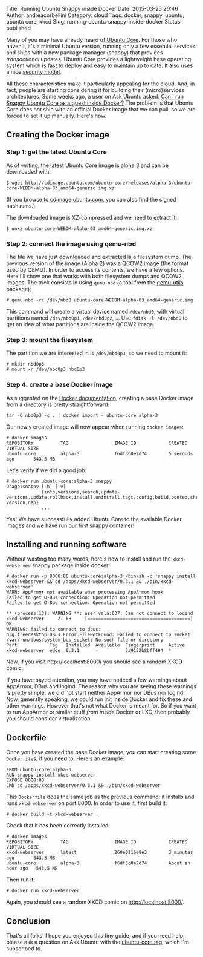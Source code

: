 Title: Running Ubuntu Snappy inside Docker
Date: 2015-03-25 20:46
Author: andreacorbellini
Category: cloud
Tags: docker, snappy, ubuntu, ubuntu core, xkcd
Slug: running-ubuntu-snappy-inside-docker
Status: published

Many of you may have already heard of [Ubuntu Core](https://developer.ubuntu.com/en/snappy/). For those who haven't, it's a minimal Ubuntu version, running only a few essential services and ships with a new package manager (snappy) that provides *transactional* updates. Ubuntu Core provides a lightweight base operating system which is fast to deploy and easy to maintain up to date. It also uses a nice [security model](https://wiki.ubuntu.com/SecurityTeam/Specifications/SnappyConfinement).

All these characteristics make it particularly appealing for the cloud. And, in fact, people are starting considering it for building their (micro)services architectures. Some weeks ago, a user on Ask Ubuntu asked: [Can I run Snappy Ubuntu Core as a guest inside Docker?](http://askubuntu.com/questions/566736/can-i-run-snappy-ubuntu-core-as-a-guest-inside-docker/577248) The problem is that Ubuntu Core does not ship with an official Docker image that we can pull, so we are forced to set it up manually. Here's how.

## Creating the Docker image

### Step 1: get the latest Ubuntu Core

As of writing, the latest Ubuntu Core image is alpha 3 and can be downloaded with:

    $ wget http://cdimage.ubuntu.com/ubuntu-core/releases/alpha-3/ubuntu-core-WEBDM-alpha-03_amd64-generic.img.xz

(If you browse to [cdimage.ubuntu.com](http://cdimage.ubuntu.com/ubuntu-core/releases/alpha-3/), you can also find the signed hashsums.)

The downloaded image is XZ-compressed and we need to extract it:

    $ unxz ubuntu-core-WEBDM-alpha-03_amd64-generic.img.xz

### Step 2: connect the image using qemu-nbd

The file we have just downloaded and extracted is a filesystem dump. The previous version of the image (Alpha 2) was a QCOW2 image (the format used by QEMU). In order to access its contents, we have a few options. Here I'll show one that works with both filesystem dumps and QCOW2 images. The trick consists in using `qemu-nbd` (a tool from the [qemu-utils](https://apps.ubuntu.com/cat/applications/qemu-utils/) package):

    # qemu-nbd -rc /dev/nbd0 ubuntu-core-WEBDM-alpha-03_amd64-generic.img

This command will create a virtual device named `/dev/nbd0`, with virtual partitions named `/dev/nbd0p1`, `/dev/nbd0p2`, ... Use `fdisk -l /dev/nbd0` to get an idea of what partitions are inside the QCOW2 image.

### Step 3: mount the filesystem

The partition we are interested in is `/dev/nbd0p3`, so we need to mount it:

    # mkdir nbd0p3
    # mount -r /dev/nbd0p3 nbd0p3

### Step 4: create a base Docker image

As suggested on the [Docker documentation](https://docs.docker.com/articles/baseimages/), creating a base Docker image from a directory is pretty straightforward:

    tar -C nbd0p3 -c . | docker import - ubuntu-core alpha-3

Our newly created image will now appear when running `docker images`:

    # docker images
    REPOSITORY          TAG                 IMAGE ID            CREATED             VIRTUAL SIZE
    ubuntu-core         alpha-3             f6df3c0e2d74        5 seconds ago       543.5 MB

Let's verify if we did a good job:

    # docker run ubuntu-core:alpha-3 snappy
    Usage:snappy [-h] [-v]
                 {info,versions,search,update-versions,update,rollback,install,uninstall,tags,config,build,booted,chroot,framework,fake-version,nap}
                 ...

Yes! We have successfully added Ubuntu Core to the available Docker images and we have run our first snappy container!

## Installing and running software

Without wasting too many words, here's how to install and run the `xkcd-webserver` snappy package inside docker:

    # docker run -p 8000:80 ubuntu-core:alpha-3 /bin/sh -c 'snappy install xkcd-webserver && cd /apps/xkcd-webserver/0.3.1 && ./bin/xkcd-webserver'
    WARN: AppArmor not available when processing AppArmor hook
    Failed to get D-Bus connection: Operation not permitted
    Failed to get D-Bus connection: Operation not permitted

    ** (process:13): WARNING **: user.vala:637: Can not connect to logind
    xkcd-webserver     21 kB     [======================================]    OK
    WARNING: failed to connect to dbus: org.freedesktop.DBus.Error.FileNotFound: Failed to connect to socket /var/run/dbus/system_bus_socket: No such file or directory
    Part            Tag   Installed  Available  Fingerprint     Active
    xkcd-webserver  edge  0.3.1      -          3a9152b8bff494  *

Now, if you visit http://localhost:8000/ you should see a random XKCD comic.

If you have payed attention, you may have noticed a few warnings about AppArmor, DBus and logind. The reason why you are seeing these warnings is pretty simple: we did not start neither AppArmor nor DBus nor logind. Now, generally speaking, we could run init inside Docker and fix these and other warnings. However that's not what Docker is meant for. So if you want to run AppArmor or similar stuff *from inside* Docker or LXC, then probably you should consider virtualization.

## Dockerfile

Once you have created the base Docker image, you can start creating some `Dockerfile`s, if you need to. Here's an example:

    FROM ubuntu-core:alpha-3
    RUN snappy install xkcd-webserver
    EXPOSE 8000:80
    CMD cd /apps/xkcd-webserver/0.3.1 && ./bin/xkcd-webserver

This `Dockerfile` does the same job as the previous command: it installs and runs `xkcd-webserver` on port 8000. In order to use it, first build it:

    # docker build -t xkcd-webserver .

Check that it has been correctly installed:

    # docker images
    REPOSITORY          TAG                 IMAGE ID            CREATED             VIRTUAL SIZE
    xkcd-webserver      latest              260e0116e9e3        3 minutes ago       543.5 MB
    ubuntu-core         alpha-3             f6df3c0e2d74        About an hour ago   543.5 MB

Then run it:

    # docker run xkcd-webserver

Again, you should see a random XKCD comic on [http://localhost:8000/](http://localhost:8000/).

## Conclusion

That's all folks! I hope you enjoyed this tiny guide, and if you need help, please ask a question on Ask Ubuntu with the [ubuntu-core tag](http://askubuntu.com/questions/tagged/ubuntu-core), which I'm subscribed to.
